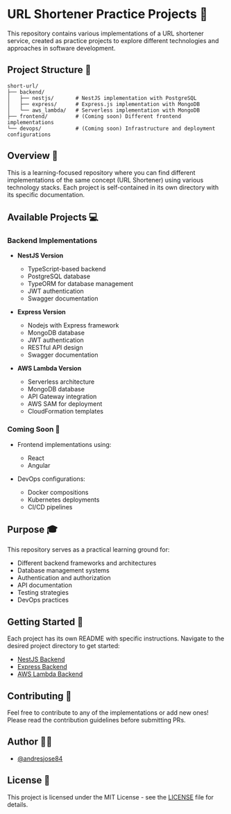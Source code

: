 # URL Shortener Practice Projects 🔗

This repository contains various implementations of a URL shortener service, created as practice projects to explore different technologies and approaches in software development.

## Project Structure 📂

```
short-url/
├── backend/
│   ├── nestjs/       # NestJS implementation with PostgreSQL
│   ├── express/      # Express.js implementation with MongoDB
│   └── aws_lambda/   # Serverless implementation with MongoDB
├── frontend/         # (Coming soon) Different frontend implementations
└── devops/           # (Coming soon) Infrastructure and deployment configurations
```

## Overview 🎯

This is a learning-focused repository where you can find different implementations of the same concept (URL Shortener) using various technology stacks. Each project is self-contained in its own directory with its specific documentation.

## Available Projects 💻

### Backend Implementations

- **NestJS Version**
  - TypeScript-based backend
  - PostgreSQL database
  - TypeORM for database management
  - JWT authentication
  - Swagger documentation
  
- **Express Version**
  - Nodejs with Express framework
  - MongoDB database
  - JWT authentication
  - RESTful API design
  - Swagger documentation

- **AWS Lambda Version**
  - Serverless architecture
  - MongoDB database
  - API Gateway integration
  - AWS SAM for deployment
  - CloudFormation templates

### Coming Soon 🚀

- Frontend implementations using:
  - React
  - Angular

- DevOps configurations:
  - Docker compositions
  - Kubernetes deployments
  - CI/CD pipelines

## Purpose 🎓

This repository serves as a practical learning ground for:

- Different backend frameworks and architectures
- Database management systems
- Authentication and authorization
- API documentation
- Testing strategies
- DevOps practices

## Getting Started 🌟

Each project has its own README with specific instructions. Navigate to the desired project directory to get started:

- [NestJS Backend](/backend/nestjs)
- [Express Backend](/backend/express)
- [AWS Lambda Backend](/backend/aws_lambda)

## Contributing 🤝

Feel free to contribute to any of the implementations or add new ones! Please read the contribution guidelines before submitting PRs.

## Author 👨‍💻

- [@andresjose84](https://github.com/andresjose84)

## License 📄

This project is licensed under the MIT License - see the [LICENSE](LICENSE) file for details.
